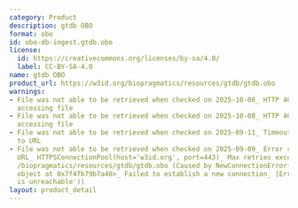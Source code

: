 ```yaml
---
category: Product
description: gtdb OBO
format: obo
id: obo-db-ingest.gtdb.obo
license:
  id: https://creativecommons.org/licenses/by-sa/4.0/
  label: CC-BY-SA-4.0
name: gtdb OBO
product_url: https://w3id.org/biopragmatics/resources/gtdb/gtdb.obo
warnings:
- File was not able to be retrieved when checked on 2025-10-08_ HTTP 404 error when
  accessing file
- File was not able to be retrieved when checked on 2025-10-08_ HTTP 404 error when
  accessing file
- File was not able to be retrieved when checked on 2025-09-11_ Timeout connecting
  to URL
- File was not able to be retrieved when checked on 2025-09-09_ Error connecting to
  URL_ HTTPSConnectionPool(host='w3id.org', port=443)_ Max retries exceeded with url_
  /biopragmatics/resources/gtdb/gtdb.obo (Caused by NewConnectionError('<urllib3.connection.HTTPSConnection
  object at 0x7f4fb79b7a40>_ Failed to establish a new connection_ [Errno 101] Network
  is unreachable'))
layout: product_detail
---
```

